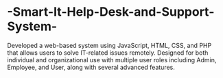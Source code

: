 # -Smart-It-Help-Desk-and-Support-System-
Developed a web-based system using JavaScript, HTML, CSS, and PHP that allows users to solve IT-related issues remotely. Designed for both individual and organizational use with multiple user roles including Admin, Employee, and User, along with several advanced features.
